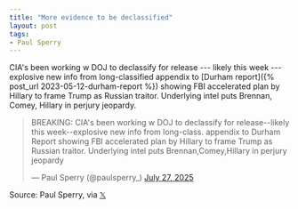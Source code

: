 ```yaml
---
title: "More evidence to be declassified"
layout: post
tags:
- Paul Sperry
---
```


CIA's been working w DOJ to declassify for release --- likely this week --- explosive new info from long-classified appendix to [Durham report]({% post_url 2023-05-12-durham-report %}) showing FBI accelerated plan by Hillary to frame Trump as Russian traitor. Underlying intel puts Brennan, Comey, Hillary in perjury jeopardy.

<blockquote class="twitter-tweet"><p lang="en" dir="ltr">BREAKING: CIA&#39;s been working w DOJ to declassify for release--likely this week--explosive new info from long-class. appendix to Durham Report showing FBI accelerated plan by Hillary to frame Trump as Russian traitor. Underlying intel puts Brennan,Comey,Hillary in perjury jeopardy</p>&mdash; Paul Sperry (@paulsperry_) <a href="https://twitter.com/paulsperry_/status/1949489101725479114?ref_src=twsrc%5Etfw">July 27, 2025</a></blockquote> <script async src="https://platform.twitter.com/widgets.js" charset="utf-8"></script>

Source: Paul Sperry, via [𝕏](https://x.com)
